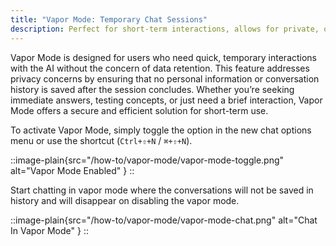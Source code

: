 ```yaml
---
title: "Vapor Mode: Temporary Chat Sessions"
description: Perfect for short-term interactions, allows for private, one-off conversations
---
```


Vapor Mode is designed for users who need quick, temporary interactions with the AI without the concern of data retention. This feature addresses privacy concerns by ensuring that no personal information or conversation history is saved after the session concludes. Whether you’re seeking immediate answers, testing concepts, or just need a brief interaction, Vapor Mode offers a secure and efficient solution for short-term use.

To activate Vapor Mode, simply toggle the option in the new chat options menu or use the shortcut (`Ctrl+⇧+N` / `⌘+⇧+N`).

::image-plain{src="/how-to/vapor-mode/vapor-mode-toggle.png" alt="Vapor Mode Enabled" }
::

Start chatting in vapor mode where the conversations will not be saved in history and will disappear on disabling the vapor mode.

::image-plain{src="/how-to/vapor-mode/vapor-mode-chat.png" alt="Chat In Vapor Mode" }
::
